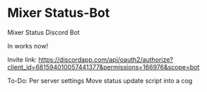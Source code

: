 # Mixer Status-Bot
 Mixer Status Discord Bot

In works now!

Invite link: https://discordapp.com/api/oauth2/authorize?client_id=681594010057441377&permissions=166976&scope=bot

To-Do:
    Per server settings
    Move status update script into a cog